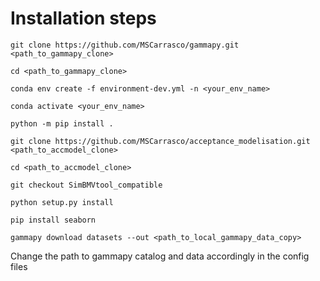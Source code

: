 # Installation steps

`git clone https://github.com/MSCarrasco/gammapy.git <path_to_gammapy_clone>`

`cd <path_to_gammapy_clone>`

`conda env create -f environment-dev.yml -n <your_env_name>`

`conda activate <your_env_name>`

`python -m pip install .`

`git clone https://github.com/MSCarrasco/acceptance_modelisation.git <path_to_accmodel_clone>`

`cd <path_to_accmodel_clone>`

`git checkout SimBMVtool_compatible`

`python setup.py install`

`pip install seaborn`

`gammapy download datasets --out <path_to_local_gammapy_data_copy>`

Change the path to gammapy catalog and data accordingly in the config files
